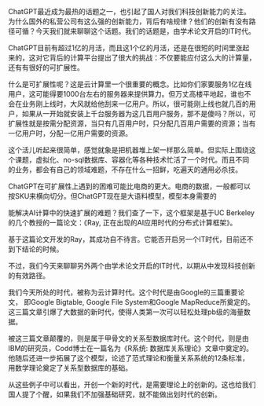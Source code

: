 ChatGPT最近成为最热的话题之一，也引起了国人对我们科技创新能力的关注。为什么国外的私营公司有这么强的创新能力，背后有啥规律？他们的创新有没有路径可循？今天我们就来聊聊这个话题。我们的话题是，由学术论文开启的IT时代。

ChatGPT目前有超过1亿的月活，而且这1个亿的月活，还是在很短的时间里涨起来的，这对它背后的计算平台提出了很大的挑战：不仅要能应付这么大的计算量，还有有很好的可扩展性。

什么是可扩展性呢？这是云计算里一个很重要的概念。比如你们家要服务1亿在线用户，这可能得要1000台左右的服务器来提供算力。但万丈高楼平地起，谁也不会在业务刚上线时，大风就给他刮来一亿用户。所以，很可能刚上线也就几百的用户，如果从一开始就安装上千台服务器为这几百用户服务，那不是傻吗？所以，可扩展性就是按需分配资源，当只有几百用户时，只分配几百用户需要的资源；当有一亿用户时，分配一亿用户需要的资源。

这个活儿听起来很简单，感觉就象是把机器堆上架一样那么简单。但实际上围绕这个课题，虚拟化、no-sql数据库、容器化等各种技术忙活了一个时代。而且不同的业务，都会有自己的领域难题，不存在什么一招鲜，吃遍天的通用必杀技。

ChatGPT在可扩展性上遇到的困难可能比电商的更大。电商的数据，一般都可以按SKU来横向切分。但ChatGPT现在是大语料模型，模型本身需要的

能解决AI计算中的快速扩展的难题？我们查了一下，这个框架是基于UC Berkeley的几个教授的一篇论文：《Ray, 正在出现的AI应用时代的分布式计算框架》。

基于这篇论文开发的Ray，其成功自不待言。它能否开启另一个IT时代，目前还不到下结论的时候。

不过，我们今天来聊聊另外两个由学术论文开启的IT时代，以期从中发现科技创新的有效路径。

我们今天所处的时代，被称为云计算时代。这个时代是由Google的三篇重要论文， 即Google Bigtable, Google File System和Google MapReduce所奠定的。这三篇文章引爆了大数据的新时代，使得人类第一次可以轻松处理pb级的海量数据。

被这三篇文章颠覆的，则是属于甲骨文的关系型数据库时代。这个时代，则是由IBM的研究员，Codd博士在一篇名为《R系统: 数据库关系理论》文章中奠定的。他随后还进一步拓展了这个模型，论述了范式理论和衡量关系系统的12条标准，用数学理论奠定了关系型数据库的基础。

从这些例子中可以看出，开创一个新的时代，是需要理论上的创新的。这也给我们国人提了个醒，如果我们不加强基础研究，就不能做出划时代的创新。
